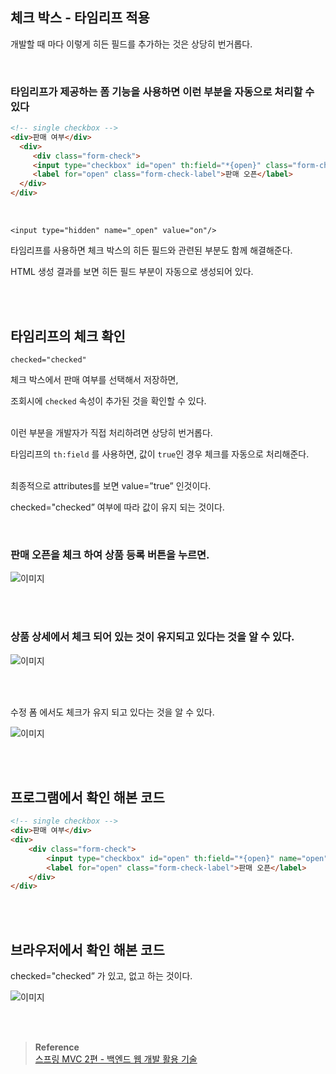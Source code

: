 ## 체크 박스 - 타임리프 적용

개발할 때 마다 이렇게 히든 필드를 추가하는 것은 상당히 번거롭다. 

<br/>

### 타임리프가 제공하는 폼 기능을 사용하면 이런 부분을 자동으로 처리할 수 있다

```html
<!-- single checkbox -->
<div>판매 여부</div>
  <div>
     <div class="form-check">
     <input type="checkbox" id="open" th:field="*{open}" class="form-checkinput">
     <label for="open" class="form-check-label">판매 오픈</label>
  </div>
</div>
```

<br/>

```
<input type="hidden" name="_open" value="on"/>
```


타임리프를 사용하면 체크 박스의 히든 필드와 관련된 부분도 함께 해결해준다. 

HTML 생성 결과를 보면 히든 필드 부분이 자동으로 생성되어 있다.

<br/><br/>

## 타임리프의 체크 확인

```
checked="checked"
```
체크 박스에서 판매 여부를 선택해서 저장하면, 

조회시에 `checked` 속성이 추가된 것을 확인할 수 있다.

<br/>이런 부분을 개발자가 직접 처리하려면 상당히 번거롭다. 

타임리프의 `th:field` 를 사용하면, 값이 `true`인 경우 체크를 자동으로 처리해준다.

<br/>최종적으로 attributes를 보면 value=”true” 인것이다.

checked="checked” 여부에 따라 값이 유지 되는 것이다.

<br/>

### 판매 오픈을 체크 하여 상품 등록 버튼을 누르면.

![이미지](/programming/img/겨18.PNG)

<br/><br/>

### 상품 상세에서 체크 되어 있는 것이 유지되고 있다는 것을 알 수 있다.

![이미지](/programming/img/겨19.PNG)

<br/><br/>

수정 폼 에서도 체크가 유지 되고 있다는 것을 알 수 있다.

![이미지](/programming/img/겨20.PNG)

<br/><br/>

## 프로그램에서 확인 해본 코드

```html
<!-- single checkbox -->
<div>판매 여부</div>
<div>
    <div class="form-check">
        <input type="checkbox" id="open" th:field="*{open}" name="open" class="form-check-input">
        <label for="open" class="form-check-label">판매 오픈</label>
    </div>
</div>
```

<br/><br/>

## 브라우저에서 확인 해본 코드

checked="checked” 가 있고, 없고 하는 것이다.

![이미지](/programming/img/겨21.PNG)


<br/><br/>


>**Reference** <br/>[스프링 MVC 2편 - 백엔드 웹 개발 활용 기술](https://www.inflearn.com/course/%EC%8A%A4%ED%94%84%EB%A7%81-mvc-2)